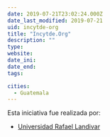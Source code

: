 ```yaml
---
date: 2019-07-21T23:02:24.000Z
date_last_modified: 2019-07-21
uid: incytde-org
title: "Incytde.Org"
description: ""
type: 
website: 
date_ini: 
date_end: 
tags:

cities: 
  - Guatemala
---
```


Esta iniciativa fue realizada por:

- [Universidad Rafael Landivar](/i/universidad-rafael-landivar.html)
